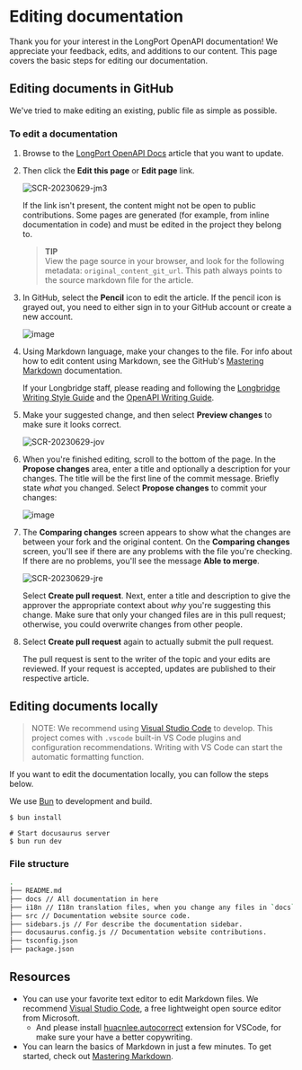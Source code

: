 # Editing documentation

Thank you for your interest in the LongPort OpenAPI documentation! We appreciate your feedback, edits, and additions to our content. This page covers the basic steps for editing our documentation.

## Editing documents in GitHub

We've tried to make editing an existing, public file as simple as possible.

### To edit a documentation

1. Browse to the [LongPort OpenAPI Docs](https://open.longportapp.com/docs) article that you want to update.

1. Then click the **Edit this page** or **Edit page** link.

   ![SCR-20230629-jm3](https://github.com/longportapp/openapi-website/assets/5518/491a7d72-156a-4db9-8d21-78e4a72fda89)

   If the link isn't present, the content might not be open to public contributions. Some pages are generated (for example, from inline documentation in code) and must be edited in the project they belong to.

   > **TIP**<br>
   > View the page source in your browser, and look for the following metadata: `original_content_git_url`. This path always points to the source markdown file for the article.

1. In GitHub, select the **Pencil** icon to edit the article. If the pencil icon is grayed out, you need to either sign in to your GitHub account or create a new account.

   ![image](https://github.com/longportapp/openapi-website/assets/5518/48ab67cd-7baf-458c-bad0-73eb46b94b6f)

1. Using Markdown language, make your changes to the file. For info about how to edit content using Markdown, see the GitHub's [Mastering Markdown](https://guides.github.com/features/mastering-markdown/) documentation.

   If your Longbridge staff, please reading and following the [Longbridge Writing Style Guide](https://longbridge.feishu.cn/wiki/wikcnqOEWHe43bdSLMP0S42vvvg) and the [OpenAPI Writing Guide](https://longbridge.feishu.cn/wiki/wikcnb0RtZ8OEuAodGBXaOL6Nxh).

1. Make your suggested change, and then select **Preview changes** to make sure it looks correct.

   ![SCR-20230629-jov](https://github.com/longportapp/openapi-website/assets/5518/47c5621a-64c3-4d75-bbc3-ed9aa8289d6a)

1. When you're finished editing, scroll to the bottom of the page. In the **Propose changes** area, enter a title and optionally a description for your changes. The title will be the first line of the commit message. Briefly state _what_ you changed. Select **Propose changes** to commit your changes:

   ![image](https://github.com/longportapp/openapi-website/assets/5518/091d76ce-4fbf-4193-bb5f-51af4c923994)

1. The **Comparing changes** screen appears to show what the changes are between your fork and the original content. On the **Comparing changes** screen, you'll see if there are any problems with the file you're checking. If there are no problems, you'll see the message **Able to merge**.

   ![SCR-20230629-jre](https://github.com/longportapp/openapi-website/assets/5518/820007c9-016f-4941-a8b9-3e99395f3db8)

   Select **Create pull request**. Next, enter a title and description to give the approver the appropriate context about _why_ you're suggesting this change. Make sure that only your changed files are in this pull request; otherwise, you could overwrite changes from other people.

1. Select **Create pull request** again to actually submit the pull request.

   The pull request is sent to the writer of the topic and your edits are reviewed. If your request is accepted, updates are published to their respective article.

## Editing documents locally

> NOTE: We recommend using [Visual Studio Code](https://code.visualstudio.com/) to develop. This project comes with `.vscode` built-in VS Code plugins and configuration recommendations. Writing with VS Code can start the automatic formatting function.

If you want to edit the documentation locally, you can follow the steps below.

We use [Bun](https://bun.sh/) to development and build.

```shell
$ bun install

# Start docusaurus server
$ bun run dev
```

### File structure

```bash
.
├── README.md
├── docs // All documentation in here
├── i18n // I18n translation files, when you change any files in `docs`, you need to update the translation files.
├── src // Documentation website source code.
├── sidebars.js // For describe the documentation sidebar.
├── docusaurus.config.js // Documentation website contributions.
├── tsconfig.json
├── package.json
```

## Resources

- You can use your favorite text editor to edit Markdown files. We recommend [Visual Studio Code](https://code.visualstudio.com/), a free lightweight open source editor from Microsoft.
  - And please install [huacnlee.autocorrect](https://marketplace.visualstudio.com/items?itemName=huacnlee.autocorrect) extension for VSCode, for make sure your have a better copywriting.
- You can learn the basics of Markdown in just a few minutes. To get started, check out [Mastering Markdown](https://guides.github.com/features/mastering-markdown/).
